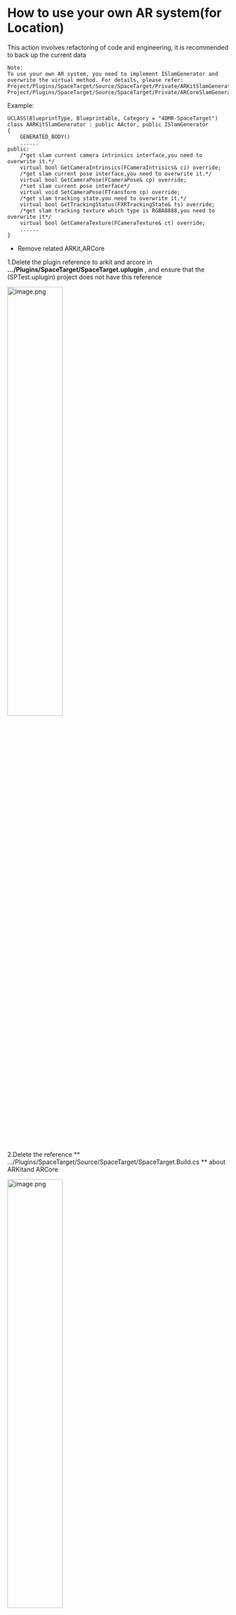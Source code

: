 # How to use your own AR system(for Location)

This action involves refactoring of code and engineering, it is recommended to back up the current data 

	Note:
	To use your own AR system, you need to implement ISlamGenerator and overwrite the virtual method. For details, please refer:
	Project/Plugins/SpaceTarget/Source/SpaceTarget/Private/ARKitSlamGenerator.h
	Project/Plugins/SpaceTarget/Source/SpaceTarget/Private/ARCoreSlamGenerator.h

Example:

```
UCLASS(BlueprintType, Blueprintable, Category = "4DMR-SpaceTarget")
class AARKitSlamGenerator : public AActor, public ISlamGenerator
{
	GENERATED_BODY()
	......
public:
	/*get slam current camera intrinsics interface,you need to overwrite it.*/
	virtual bool GetCameraIntrinsics(FCameraIntrisics& ci) override;
	/*get slam current pose interface,you need to overwrite it.*/
	virtual bool GetCameraPose(FCameraPose& cp) override;
	/*set slam current pose interface*/
	virtual void SetCameraPose(FTransform cp) override;
	/*get slam tracking state.you need to overwrite it.*/
	virtual bool GetTrackingStatus(FXRTrackingState& ts) override;
	/*get slam tracking texture which type is RGBA8888,you need to overwrite it*/
	virtual bool GetCameraTexture(FCameraTexture& ct) override;
	......
}
```

- Remove related ARKit,ARCore

1.Delete the plugin reference to arkit and arcore in **.../Plugins/SpaceTarget/SpaceTarget.uplugin** , and ensure that the (SPTest.uplugin) project does not have this reference

<img src=doc/ueimgs/60dd34b02b3e4.png width = "50%"  alt="image.png"/>

2.Delete the reference  ** .../Plugins/SpaceTarget/Source/SpaceTarget/SpaceTarget.Build.cs **  about ARKitand ARCore

<img src=doc/ueimgs/60dd353eefce5.png width = "50%"  alt="image.png"/>

3.Delete file
Delete files in ** .../Plugins/SpaceTarget/Source/SpaceTarget/Public/ ** 

 **ARCoreSlamGenerator.h**

 **ARKitSlamGenerator.h**

Delete files in  **.../Plugins/SpaceTarget/Source/SpaceTarget/Private/**  

 **ARCoreSlamGenerator.cpp**

 **ARKitSlamGenerator.cpp**

4.Modify the content of the SpaceTarget Content/SpaceTargetActor blueprint and modify the slam to be custom implement from ISlamGenearator 

<img src=doc/ueimgs/60dd374144a58.png width = "50%"  alt="image.png"/>

5.Change **Start AR Session** on **SpaceTargetPawn** blueprint to your AR start method.

After completion, right-click the project startup file and regenerate the project to use the customized AR System

---

#### Image coordinate correction

The different AR system has a different coordinate,we need to set the **FCameraTexture.direction** to mapping the spacetarget coordinate.

```
enum class FImageDirection : uint8
{
	
	LEFT = 2,
	RIGHT = 3,
	UP = 0,
	DOWN = 1
};
```

- normal AR view:

<img src=doc/ueimgs/ue4.jpg   alt="image.jpg"/>


- example:ARKit & ARCore view:


<img src=doc/ueimgs/arkitarcore.jpg   alt="image.jpg"/>


Take arkit arcore as an example: the image is rotated -90 degrees to the left, so it is set to:

```
 ct.direction = FImageDirection::LEFT;
 
```


- In SpaceTarget, we set the orientation of the image as:


<img src=doc/ueimgs/spacetarget.jpg  alt="image.jpg"/>



In order to get the correct orientation relationship

```
void USpaceTargetSubsystem::FixImageAixs(FImageDirection dir, ImageAixs& tempaix)
{
	switch (dir)
	{
	case FImageDirection::LEFT:
		tempaix.X = FString("-z");
		tempaix.Y = FString("-y");
		tempaix.Z = FString("x");
		break;
	case FImageDirection::RIGHT:
		tempaix.X = FString("z");
		tempaix.Y = FString("y");
		tempaix.Z = FString("x");
		break;
	case FImageDirection::UP:
		tempaix.X = FString("y");
		tempaix.Y = FString("-z");
		tempaix.Z = FString("x");
		break;
	case FImageDirection::DOWN:
		tempaix.X = FString("-y");
		tempaix.Y = FString("z");
		tempaix.Z = FString("x");
		break;
	}
}
```

